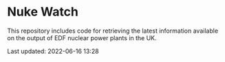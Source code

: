 # Nuke Watch

This repository includes code for retrieving the latest information available on the output of EDF nuclear power plants in the UK.

Last updated: 2022-06-16 13:28